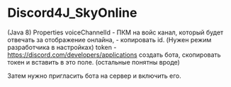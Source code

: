 # Discord4J_SkyOnline
(Java 8)
Properties
voiceChannelId - ПКМ на войс канал, который будет отвечать за отображение онлайна, - копировать id. (Нужен режим разработчика в настройках)
token - https://discord.com/developers/applications создать бота, скопировать токен и вставить в это поле.
(остальные понятны вроде)

Затем нужно пригласить бота на сервер и включить его.
